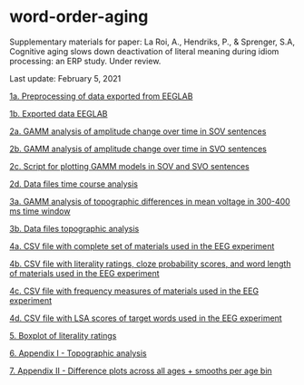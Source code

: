 # word-order-aging
Supplementary materials for paper: La Roi, A., Hendriks, P., & Sprenger, S.A, Cognitive aging slows down deactivation of literal meaning during idiom processing: an ERP study. Under review.

Last update: February 5, 2021

[1a. Preprocessing of data exported from EEGLAB](./WordOrderStudy_Preprocessing.Rmd)

[1b. Exported data EEGLAB](./Analysis_data_epochICA/)

[2a. GAMM analysis of amplitude change over time in SOV sentences](./WordOrderStudy_GAMManalysis_SOV.Rmd)

[2b. GAMM analysis of amplitude change over time in SVO sentences](./WordOrderStudy_GAMManalysis_SVO.Rmd)

[2c. Script for plotting GAMM models in SOV and SVO sentences](./WordOrderStudy_plots.Rmd)

[2d. Data files time course analysis](./Preprocessing_persubject_epochICA/)

[3a. GAMM analysis of topographic differences in mean voltage in 300-400 ms time window](./WordOrderStudy_TOPOanalysis.Rmd)

[3b. Data files topographic analysis](./Preprocessing_persubject_epochICA/)

[4a. CSV file with complete set of materials used in the EEG experiment](./WordOrderStudy_Stimuli_EEG.csv)

[4b. CSV file with literality ratings, cloze probability scores, and word length of materials used in the EEG experiment](./WordOrderStudy_Stimuli_itemcharacteristics.csv)

[4c. CSV file with frequency measures of materials used in the EEG experiment](./WordOrderStudy_Stimuli_frequencies.csv)

[4d. CSV file with LSA scores of target words used in the EEG experiment](./WordOrderStudy_Stimuli_LSA_scores.csv)

[5. Boxplot of literality ratings](./WordOrderStudy_litboxplot.png)

[6. Appendix I - Topographic analysis](./WordOrderStudy_AppendixI_final_revision.pdf)

[7. Appendix II - Difference plots across all ages + smooths per age bin](./WordOrderStudy_AppendixII_final_revision.pdf)
